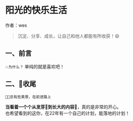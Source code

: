 # 阳光的快乐生活

作者：wes


>沉淀、分享、成长，让自己和他人都能有所收获！😄

## 一、前言

`💥为什么？`
单纯的就是喜欢吧！



## 二、🎉收尾

`🏃🏻总有些美景，在前进路上`


**当看着一个个从发芽🌱到长大的内容🌲**，真的是非常的开心。  
也希望看到的这你，在22年有一个自己的计划，能落地的计划！
